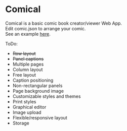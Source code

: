 Comical
=======

Comical is a basic comic book creator/viewer Web App.  
Edit comic.json to arrange your comic.  
See an example [here](https://comical.glitch.me/).  

ToDo: 
* ~~Row layout~~
* ~~Panel captions~~
* Multiple pages
* Column layout
* Free layout
* Caption positioning
* Non-rectangular panels
* Page background image
* Customizable styles and themes
* Print styles
* Graphical editor
* Image upload
* Flexible/responsive layout
* Storage
